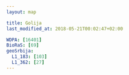 ```yaml
---
layout: map

title: Golija
last_modified_at: 2018-05-21T00:02:47+02:00

WDPA: [16401]
BioRaS: [69]
geoSrbija:
  L1_183: [103]
  L1_362: [27]
---
```

